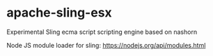 # apache-sling-esx
Experimental Sling ecma script scripting engine based on nashorn

Node JS module loader for sling: https://nodejs.org/api/modules.html

